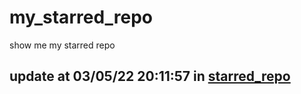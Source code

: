 # my_starred_repo
show me my starred repo

update at 03/05/22 20:11:57 in [starred_repo](./index.html)
---

